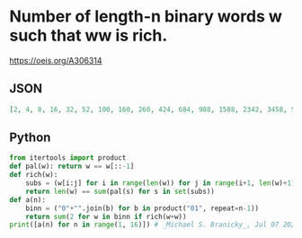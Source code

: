 # Number of length\-n binary words w such that ww is rich\.
https://oeis.org/A306314
## JSON
```JSON
[2, 4, 8, 16, 32, 52, 100, 160, 260, 424, 684, 988, 1588, 2342, 3458, 5072, 7516, 10546, 15506, 21496, 30682, 42508, 60170, 81316, 114182, 153768, 212966, 283502, 390168, 513652]
```
## Python
```Python
from itertools import product
def pal(w): return w == w[::-1]
def rich(w):
    subs = (w[i:j] for i in range(len(w)) for j in range(i+1, len(w)+1))
    return len(w) == sum(pal(s) for s in set(subs))
def a(n):
    binn = ("0"+"".join(b) for b in product("01", repeat=n-1))
    return sum(2 for w in binn if rich(w+w))
print([a(n) for n in range(1, 16)]) # _Michael S. Branicky_, Jul 07 2022
```

